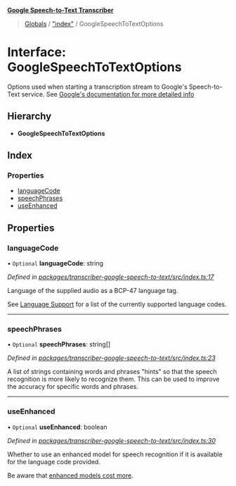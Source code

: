 **[Google Speech-to-Text Transcriber](../README.md)**

> [Globals](../README.md) / ["index"](../modules/_index_.md) / GoogleSpeechToTextOptions

# Interface: GoogleSpeechToTextOptions

Options used when starting a transcription stream to Google's Speech-to-Text service. See [Google's documentation
for more detailed info](https://cloud.google.com/speech-to-text/docs/reference/rest/v1/RecognitionConfig)

## Hierarchy

* **GoogleSpeechToTextOptions**

## Index

### Properties

* [languageCode](_index_.googlespeechtotextoptions.md#languagecode)
* [speechPhrases](_index_.googlespeechtotextoptions.md#speechphrases)
* [useEnhanced](_index_.googlespeechtotextoptions.md#useenhanced)

## Properties

### languageCode

• `Optional` **languageCode**: string

*Defined in [packages/transcriber-google-speech-to-text/src/index.ts:17](https://github.com/SketchingDev/ivr-tester/blob/86cd37b/packages/transcriber-google-speech-to-text/src/index.ts#L17)*

Language of the supplied audio as a BCP-47 language tag.

See [Language Support](https://cloud.google.com/speech-to-text/docs/languages) for a list of the
currently supported language codes.

___

### speechPhrases

• `Optional` **speechPhrases**: string[]

*Defined in [packages/transcriber-google-speech-to-text/src/index.ts:23](https://github.com/SketchingDev/ivr-tester/blob/86cd37b/packages/transcriber-google-speech-to-text/src/index.ts#L23)*

A list of strings containing words and phrases "hints" so that the speech recognition is more likely to recognize
them. This can be used to improve the accuracy for specific words and phrases.

___

### useEnhanced

• `Optional` **useEnhanced**: boolean

*Defined in [packages/transcriber-google-speech-to-text/src/index.ts:30](https://github.com/SketchingDev/ivr-tester/blob/86cd37b/packages/transcriber-google-speech-to-text/src/index.ts#L30)*

Whether to use an enhanced model for speech recognition if it is available for the language code provided.

Be aware that [enhanced models cost more](https://cloud.google.com/speech-to-text/docs/enhanced-models).
